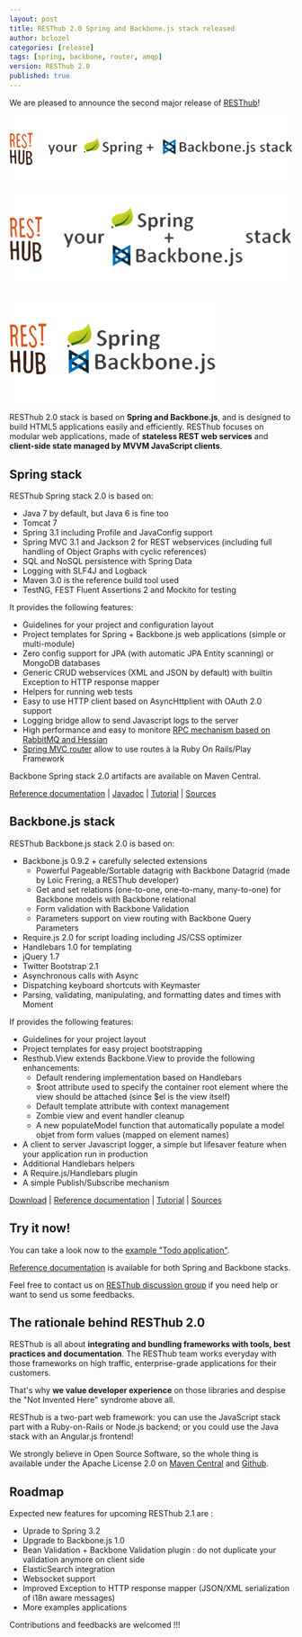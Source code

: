 ```yaml
---
layout: post
title: RESThub 2.0 Spring and Backbone.js stack released
author: bclozel
categories: [release]
tags: [spring, backbone, router, amqp]
version: RESThub 2.0
published: true
---
```


We are pleased to announce the second major release of [RESThub](http://resthub.org/)!

<div class="overview">
    <p class="text-center visible-md visible-lg">
        <img src="/assets/img/spring-backbone-transparent.png" alt="Resthub: Spring + Backbone"/>
    </p>
    <p class="text-center visible-sm">
        <img src="/assets/img/spring-backbone-sm-transparent.png" alt="Resthub: Spring + Backbone"/>
    </p>
    <p class="text-center visible-xs">
        <img src="/assets/img/spring-backbone-xs-transparent.png" alt="Resthub: Spring + Backbone"/>
    </p>
</div>

RESThub 2.0 stack is based on **Spring and Backbone.js**, and is designed to build HTML5 applications easily and efficiently. RESThub focuses on modular web applications, made of **stateless REST web services** and **client-side state managed by MVVM JavaScript clients**.

Spring stack
------------

RESThub Spring stack 2.0 is based on:

 - Java 7 by default, but Java 6 is fine too
 - Tomcat 7
 - Spring 3.1 including Profile and JavaConfig support
 - Spring MVC 3.1 and Jackson 2 for REST webservices (including full handling of Object Graphs with cyclic references)
 - SQL and NoSQL persistence with Spring Data
 - Logging with SLF4J and Logback
 - Maven 3.0 is the reference build tool used
 - TestNG, FEST Fluent Assertions 2 and Mockito for testing

It provides the following features:

 - Guidelines for your project and configuration layout
 - Project templates for Spring + Backbone.js web applications (simple or multi-module)
 - Zero config support for JPA (with automatic JPA Entity scanning) or MongoDB databases
 - Generic CRUD webservices (XML and JSON by default) with builtin Exception to HTTP response mapper
 - Helpers for running web tests
 - Easy to use HTTP client based on AsyncHttplient with OAuth 2.0 support
 - Logging bridge allow to send Javascript logs to the server
 - High performance and easy to monitore [RPC mechanism based on RabbitMQ and Hessian](https://github.com/resthub/spring-amqp-hessian)
 - [Spring MVC router](https://github.com/resthub/springmvc-router) allow to use routes à la Ruby On Rails/Play Framework

Backbone Spring stack 2.0 artifacts are available on Maven Central.

[Reference documentation](/docs/spring/) | [Javadoc](/apidocs/spring/2.0) | [Tutorial](/docs/spring/tutorial) | [Sources](https://github.com/resthub/resthub-spring-stack)

Backbone.js stack
-----------------

RESThub Backbone.js stack 2.0 is based on:

 - Backbone.js 0.9.2 + carefully selected extensions
    - Powerful Pageable/Sortable datagrig with Backbone Datagrid (made by Loïc Frering, a RESThub developer)
    - Get and set relations (one-to-one, one-to-many, many-to-one) for Backbone models with Backbone relational
    - Form validation with Backbone Validation
    - Parameters support on view routing with Backbone Query Parameters
 - Require.js 2.0 for script loading including JS/CSS optimizer
 - Handlebars 1.0 for templating
 - jQuery 1.7
 - Twitter Bootstrap 2.1
 - Asynchronous calls with Async
 - Dispatching keyboard shortcuts with Keymaster
 - Parsing, validating, manipulating, and formatting dates and times with Moment

If provides the following features:

 - Guidelines for your project layout
 - Project templates for easy project bootstrapping
 - Resthub.View extends Backbone.View to provide the following enhancements:
    - Default rendering implementation based on Handlebars
    - $root attribute used to specify the container root element where the view should be attached (since $el is the view itself)
    - Default template attribute with context management
    - Zombie view and event handler cleanup
    - A new populateModel function that automatically populate a model objet from form values (mapped on element names)
 - A client to server Javascript  logger, a simple  but lifesaver feature when your application run in production
 - Additional Handlebars helpers
 - A Require.js/Handlebars plugin
 - A simple Publish/Subscribe mechanism

[Download](https://github.com/downloads/resthub/resthub-backbone-stack/resthub-backbone-stack-2.0.0.zip) | [Reference documentation](/docs/backbone/) | [Tutorial](/docs/backbone/tutorial) | [Sources](https://github.com/resthub/resthub-backbone-stack)

Try it now!
-----------

You can take a look now to the [example "Todo application"](https://github.com/resthub/todo-backbone-example).

[Reference documentation](/docs/) is available for both Spring and Backbone stacks.

Feel free to contact us on [RESThub discussion group](https://groups.google.com/forum/?fromgroups=#!forum/resthub-dev) if you need help or want to send us some feedbacks.

The rationale behind RESThub 2.0
--------------------------------

RESThub is all about **integrating and bundling frameworks with tools, best practices and documentation**. The RESThub team works everyday with those frameworks on high traffic, enterprise-grade applications for their customers.

That's why **we value developer experience** on those libraries and despise the "Not Invented Here" syndrome above all.

RESThub is a two-part web framework: you can use the JavaScript stack part with a Ruby-on-Rails or Node.js backend; or you could use the Java stack with an Angular.js frontend!

We strongly believe in Open Source Software, so the whole thing is available under the Apache License 2.0 on [Maven Central](http://search.maven.org/#search%7Cga%7C1%7Cg%3A%22org.resthub%22) and [Github](http://github.com/resthub/).

Roadmap
-------

Expected new features for upcoming RESThub 2.1 are :

 - Uprade to Spring 3.2
 - Upgrade to Backbone.js 1.0
 - Bean Validation + Backbone Validation plugin : do not duplicate your validation anymore on client side
 - ElasticSearch integration
 - Websocket support
 - Improved Exception to HTTP response mapper (JSON/XML serialization of i18n aware messages)
 - More examples applications

Contributions and feedbacks are welcomed !!!